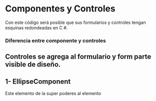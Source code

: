 # Componentes y Controles

Con este código será posible que sus formularios y controles tengan esquinas redondeadas en C #.

### Diferencia entre componente y controles

## Controles se agrega al formulario y form parte visible de diseño.

## 1- EllipseComponent

Este elemento de la super poderes al elemento
